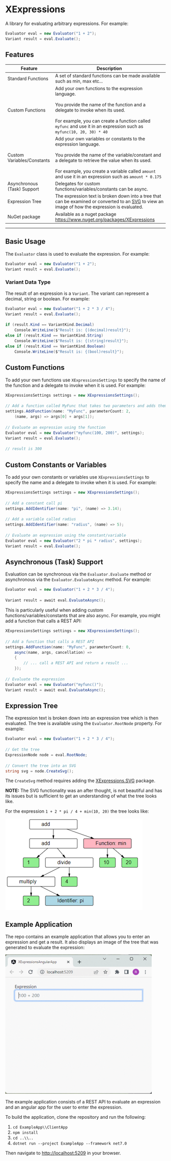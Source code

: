 # XExpressions

A library for evaluating arbitrary expressions. For example:
```csharp
Evaluator eval = new Evaluator("1 + 2");
Variant result = eval.Evaluate();
```

## Features

| Feature | Description |
|---|---|
| Standard Functions | A set of standard functions can be made available such as min, max etc...|
| Custom Functions | Add your own functions to the expression language.<br /><br />You provide the name of the function and a delegate to invoke when its used.<br /><br />For example,  you can create a function called `myfunc` and use it in an expression such as `myfunc(10, 20, 30) * 40` |
| Custom Variables/Constants | Add your own variables or constants to the expression language.<br /><br />You provide the name of the variable/constant and a delegate to retrieve the value when its used.<br /><br />For example, you create a variable called `amount` and use it in an expression such as `amount * 0.175` |
| Asynchronous (Task) Support | Delegates for custom functions/variables/constants can be async.
| Expression Tree | The expression text is broken down into a tree that can be examined or converted to an [SVG](https://en.wikipedia.org/wiki/SVG) to view an image of how the expression is evaluated. |
| NuGet package | Available as a nuget package https://www.nuget.org/packages/XExpressions |

---

## Basic Usage
The `Evaluator` class is used to evaluate the expression. For example:
```csharp
Evaluator eval = new Evaluator("1 + 2");
Variant result = eval.Evaluate();
```

### Variant Data Type
The result of an expression is a `Variant`.  The variant can represent a decimal, string or boolean. For example:
```csharp
Evaluator eval = new Evaluator("1 + 2 * 3 / 4");
Variant result = eval.Evaluate();

if (result.Kind == VariantKind.Decimal)
	Console.WriteLine($"Result is: {(decimal)result}");
else if (result.Kind == VariantKind.String)
	Console.WriteLine($"Result is: {(string)result}");
else if (result.Kind == VariantKind.Boolean)
	Console.WriteLine($"Result is: {(bool)result}");
```

## Custom Functions
To add your own functions use `XExpressionsSettings` to specify the name of the function and a delegate to invoke when it is used. For example:
```csharp
XExpressionsSettings settings = new XExpressionsSettings();

// Add a function called MyFunc that takes two parameters and adds them
settings.AddFunction(name: "MyFunc", parameterCount: 2, 
	(name, args) => args[0] + args[1]);

// Evaluate an expression using the function
Evaluator eval = new Evaluator("myfunc(100, 200)", settings);
Variant result = eval.Evaluate();

// result is 300
```

## Custom Constants or Variables

To add your own constants or variables use `XExpressionsSettings` to specify the name and a delegate to invoke when it is used.  For example:
```csharp
XExpressionsSettings settings = new XExpressionsSettings();

// Add a constant call pi
settings.AddIdentifier(name: "pi", (name) => 3.14);

// Add a variable called radius
settings.AddIdentifier(name: "radius", (name) => 5);

// Evaluate an expression using the constant/variable
Evaluator eval = new Evaluator("2 * pi * radius", settings);
Variant result = eval.Evaluate();
```

## Asynchronous (Task) Support
Evaluation can be synchronous via the `Evaluator.Evaluate` method or asynchronous via the `Evaluator.EvaluateAsync` method.  For example:
```csharp
Evaluator eval = new Evaluator("1 + 2 * 3 / 4");

Variant result = await eval.EvaluateAsync();
```

This is particularly useful when adding custom functions/variables/constants that are also async.
For example, you might add a function that calls a REST API:

```csharp
XExpressionsSettings settings = new XExpressionsSettings();

// Add a function that calls a REST API
settings.AddFunction(name: "MyFunc", parameterCount: 0,
	async(name, args, cancellation) =>
	{
		// ... call a REST API and return a result ...
	});

// Evaluate the expression
Evaluator eval = new Evaluator("myfunc()");
Variant result = await eval.EvaluateAsync();
```

## Expression Tree
The expression text is broken down into an expression tree which is then evaluated.  The tree is available using the `Evaluator.RootNode` property.  For example:
```csharp
Evaluator eval = new Evaluator("1 + 2 * 3 / 4");

// Get the tree
ExpressionNode node = eval.RootNode;

// Convert the tree into an SVG
string svg = node.CreateSvg();
```

The `CreateSvg` method requires adding the [XExpressions.SVG](https://www.nuget.org/packages/XExpressions.SVG) package.

**NOTE:** The SVG functionality was an after thought, is not beautiful and has its issues but is sufficient to get an understanding of what the tree looks like.

For the expression `1 + 2 * pi / 4 + min(10, 20)` the tree looks like:

<img src="docs/tree.png" width="431" height="288"/>

## Example Application

The repo contains an example application that allows you to enter an expression and get a result.  It also displays
an image of the tree that was generated to evaluate the expression:

<img src="docs/ExampleApp.gif" width="460" height="437"/>

The example application consists of a REST API to evaluate an expression and an angular app for the user to enter the expression.

To build the application, clone the repository and run the following:

1. `cd ExampleApp\\ClientApp`
2. `npm install`
3. `cd ..\\..`
4. `dotnet run --project ExampleApp --framework net7.0`

Then navigate to [http://localhost:5209](http://localhost:5209) in your browser.
